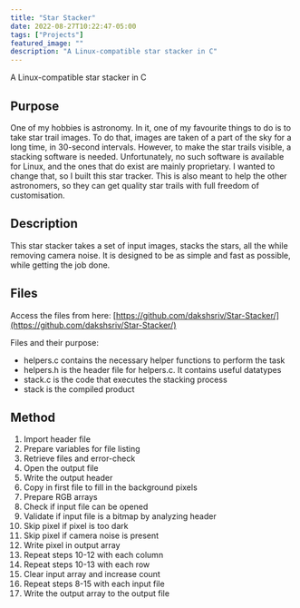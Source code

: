 ```yaml
---
title: "Star Stacker"
date: 2022-08-27T10:22:47-05:00
tags: ["Projects"]
featured_image: ""
description: "A Linux-compatible star stacker in C"
---
```


A Linux-compatible star stacker in C <!--more-->

## Purpose

One of my hobbies is astronomy. In it, one of my favourite things to do is to take star trail images. To do that, images are taken of a part of the sky for a long time, in 30-second intervals. However, to make the star trails visible, a stacking software is needed. Unfortunately, no such software is available for Linux, and the ones that do exist are mainly proprietary. I wanted to change that, so I built this star tracker. This is also meant to help the other astronomers, so they can get quality star trails with full freedom of customisation.

## Description

This star stacker takes a set of input images, stacks the stars, all the while removing camera noise. It is designed to be as simple and fast as possible, while getting the job done.

## Files

Access the files from here: [https://github.com/dakshsriv/Star-Stacker/](https://github.com/dakshsriv/Star-Stacker/)

Files and their purpose:
- helpers.c contains the necessary helper functions to perform the task
- helpers.h is the header file for helpers.c. It contains useful datatypes
- stack.c is the code that executes the stacking process
- stack is the compiled product

## Method

1. Import header file
2. Prepare variables for file listing
3. Retrieve files and error-check
4. Open the output file
5. Write the output header
6. Copy in first file to fill in the background pixels
7. Prepare RGB arrays
8. Check if input file can be opened
9. Validate if input file is a bitmap by analyzing header
1. Skip pixel if pixel is too dark
11. Skip pixel if camera noise is present
12. Write pixel in output array
13. Repeat steps 10-12 with each column
14. Repeat steps 10-13 with each row
15. Clear input array and increase count
16. Repeat steps 8-15 with each input file
17. Write the output array to the output file
